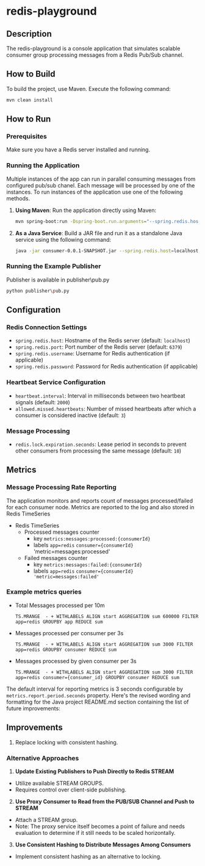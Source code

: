 # redis-playground

## Description
The redis-playground is a console application that simulates scalable consumer group processing messages from a Redis Pub/Sub channel.

## How to Build
To build the project, use Maven. Execute the following command:
```bash
mvn clean install
```

## How to Run
### Prerequisites
Make sure you have a Redis server installed and running.

### Running the Application
Multiple instances of the app can run in parallel consuming messages from configured pub/sub chanel.
Each message will be processed by one of the instances.
To run instances of the application use one of the following methods.

1. **Using Maven**: Run the application directly using Maven:
    ```bash
    mvn spring-boot:run -Dspring-boot.run.arguments="--spring.redis.host=localhost --spring.redis.port=6379"
    ```

2. **As a Java Service**: Build a JAR file and run it as a standalone Java service using the following command:
    ```bash
    java -jar consumer-0.0.1-SNAPSHOT.jar --spring.redis.host=localhost --spring.redis.port=6379
    ```
   
### Running the Example Publisher
Publisher is available in publisher\pub.py
```bash
python publisher\pub.py
```

## Configuration
### Redis Connection Settings
- `spring.redis.host`: Hostname of the Redis server (default: `localhost`)
- `spring.redis.port`: Port number of the Redis server (default: `6379`)
- `spring.redis.username`: Username for Redis authentication (if applicable)
- `spring.redis.password`: Password for Redis authentication (if applicable)

### Heartbeat Service Configuration
- `heartbeat.interval`: Interval in milliseconds between two heartbeat signals (default: `2000`)
- `allowed.missed.heartbeats`: Number of missed heartbeats after which a consumer is considered inactive (default: `3`)

### Message Processing
- `redis.lock.expiration.seconds`: Lease period in seconds to prevent other consumers from processing the same message (default: `10`)

## Metrics
### Message Processing Rate Reporting
The application monitors and reports count of messages processed/failed for each consumer node.
Metrics are reported to the log and also stored in Redis TimeSeries
- Redis TimeSeries
  - Processed messages counter
    - key `metrics:messages:processed:{consumerId}`
    - labels `app=redis` `consumer={consumerId}` 'metric=messages:processed'
  - Failed messages counter
      - key `metrics:messages:failed:{consumerId}`
      - labels `app=redis` `consumer={consumerId} 'metric=messages:failed'`

### Example metrics queries 
- Total Messages processed per 10m
  ```
  TS.MRANGE  - + WITHLABELS ALIGN start AGGREGATION sum 600000 FILTER app=redis GROUPBY app REDUCE sum
  ```
- Messages processed per consumer  per 3s
  ```
  TS.MRANGE  - + WITHLABELS ALIGN start AGGREGATION sum 3000 FILTER app=redis GROUPBY consumer REDUCE sum
  ```
- Messages processed by given consumer  per 3s
  ```
  TS.MRANGE  - + WITHLABELS ALIGN start AGGREGATION sum 3000 FILTER app=redis consumer={consumer_id} GROUPBY consumer REDUCE sum
  ```

The default interval for reporting metrics is 3 seconds configurable by `metrics.report.period.seconds` property.
Here's the revised wording and formatting for the Java project README.md section containing the list of future improvements:

## Improvements

1. Replace locking with consistent hashing.

### Alternative Approaches

1. **Update Existing Publishers to Push Directly to Redis STREAM**
  - Utilize available STREAM GROUPS.
  - Requires control over client-side publishing.

2. **Use Proxy Consumer to Read from the PUB/SUB Channel and Push to STREAM**
  - Attach a STREAM group.
  - Note: The proxy service itself becomes a point of failure and needs evaluation to determine if it still needs to be scaled horizontally.

3. **Use Consistent Hashing to Distribute Messages Among Consumers**
  - Implement consistent hashing as an alternative to locking.
